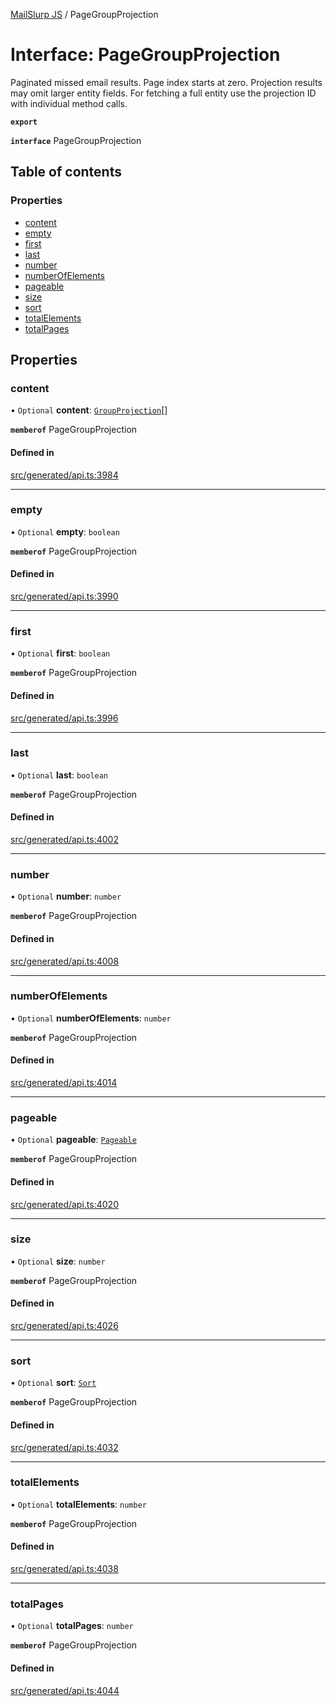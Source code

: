 [MailSlurp JS](../README.md) / PageGroupProjection

# Interface: PageGroupProjection

Paginated missed email results. Page index starts at zero. Projection results may omit larger entity fields. For fetching a full entity use the projection ID with individual method calls.

**`export`**

**`interface`** PageGroupProjection

## Table of contents

### Properties

- [content](PageGroupProjection.md#content)
- [empty](PageGroupProjection.md#empty)
- [first](PageGroupProjection.md#first)
- [last](PageGroupProjection.md#last)
- [number](PageGroupProjection.md#number)
- [numberOfElements](PageGroupProjection.md#numberofelements)
- [pageable](PageGroupProjection.md#pageable)
- [size](PageGroupProjection.md#size)
- [sort](PageGroupProjection.md#sort)
- [totalElements](PageGroupProjection.md#totalelements)
- [totalPages](PageGroupProjection.md#totalpages)

## Properties

### content

• `Optional` **content**: [`GroupProjection`](GroupProjection.md)[]

**`memberof`** PageGroupProjection

#### Defined in

[src/generated/api.ts:3984](https://github.com/mailslurp/mailslurp-client/blob/004c609/src/generated/api.ts#L3984)

___

### empty

• `Optional` **empty**: `boolean`

**`memberof`** PageGroupProjection

#### Defined in

[src/generated/api.ts:3990](https://github.com/mailslurp/mailslurp-client/blob/004c609/src/generated/api.ts#L3990)

___

### first

• `Optional` **first**: `boolean`

**`memberof`** PageGroupProjection

#### Defined in

[src/generated/api.ts:3996](https://github.com/mailslurp/mailslurp-client/blob/004c609/src/generated/api.ts#L3996)

___

### last

• `Optional` **last**: `boolean`

**`memberof`** PageGroupProjection

#### Defined in

[src/generated/api.ts:4002](https://github.com/mailslurp/mailslurp-client/blob/004c609/src/generated/api.ts#L4002)

___

### number

• `Optional` **number**: `number`

**`memberof`** PageGroupProjection

#### Defined in

[src/generated/api.ts:4008](https://github.com/mailslurp/mailslurp-client/blob/004c609/src/generated/api.ts#L4008)

___

### numberOfElements

• `Optional` **numberOfElements**: `number`

**`memberof`** PageGroupProjection

#### Defined in

[src/generated/api.ts:4014](https://github.com/mailslurp/mailslurp-client/blob/004c609/src/generated/api.ts#L4014)

___

### pageable

• `Optional` **pageable**: [`Pageable`](Pageable.md)

**`memberof`** PageGroupProjection

#### Defined in

[src/generated/api.ts:4020](https://github.com/mailslurp/mailslurp-client/blob/004c609/src/generated/api.ts#L4020)

___

### size

• `Optional` **size**: `number`

**`memberof`** PageGroupProjection

#### Defined in

[src/generated/api.ts:4026](https://github.com/mailslurp/mailslurp-client/blob/004c609/src/generated/api.ts#L4026)

___

### sort

• `Optional` **sort**: [`Sort`](Sort.md)

**`memberof`** PageGroupProjection

#### Defined in

[src/generated/api.ts:4032](https://github.com/mailslurp/mailslurp-client/blob/004c609/src/generated/api.ts#L4032)

___

### totalElements

• `Optional` **totalElements**: `number`

**`memberof`** PageGroupProjection

#### Defined in

[src/generated/api.ts:4038](https://github.com/mailslurp/mailslurp-client/blob/004c609/src/generated/api.ts#L4038)

___

### totalPages

• `Optional` **totalPages**: `number`

**`memberof`** PageGroupProjection

#### Defined in

[src/generated/api.ts:4044](https://github.com/mailslurp/mailslurp-client/blob/004c609/src/generated/api.ts#L4044)
